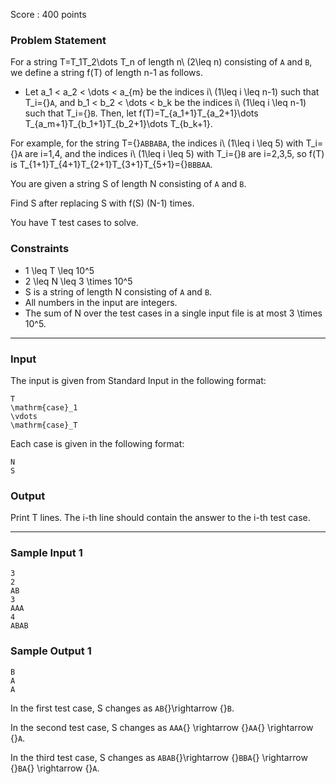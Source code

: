 Score : 400 points

### Problem Statement

For a string T=T\_1T\_2\dots T\_n of length n\ (2\leq n) consisting of `A` and `B`, we define a string f(T) of length n-1 as follows.

* Let a\_1 < a\_2 < \dots < a\_{m} be the indices i\ (1\leq i \leq n-1) such that T\_i={}`A`, and b\_1 < b\_2 < \dots < b\_k be the indices i\ (1\leq i \leq n-1) such that T\_i={}`B`. Then, let f(T)=T\_{a\_1+1}T\_{a\_2+1}\dots T\_{a\_m+1}T\_{b\_1+1}T\_{b\_2+1}\dots T\_{b\_k+1}.

For example, for the string T={}`ABBABA`, the indices i\ (1\leq i \leq 5) with T\_i={}`A` are i=1,4, and the indices i\ (1\leq i \leq 5) with T\_i={}`B` are i=2,3,5, so f(T) is T\_{1+1}T\_{4+1}T\_{2+1}T\_{3+1}T\_{5+1}={}`BBBAA`.

You are given a string S of length N consisting of `A` and `B`.

Find S after replacing S with f(S) (N-1) times.

You have T test cases to solve.

### Constraints

* 1 \leq T \leq 10^5
* 2 \leq N \leq 3 \times 10^5
* S is a string of length N consisting of `A` and `B`.
* All numbers in the input are integers.
* The sum of N over the test cases in a single input file is at most 3 \times 10^5.

---

### Input

The input is given from Standard Input in the following format:

```
T
\mathrm{case}_1
\vdots
\mathrm{case}_T
```

Each case is given in the following format:

```
N
S
```

### Output

Print T lines. The i-th line should contain the answer to the i-th test case.

---

### Sample Input 1

```
3
2
AB
3
AAA
4
ABAB
```

### Sample Output 1

```
B
A
A
```

In the first test case, S changes as `AB`{}\rightarrow {}`B`.

In the second test case, S changes as `AAA`{} \rightarrow {}`AA`{} \rightarrow {}`A`.

In the third test case, S changes as `ABAB`{}\rightarrow {}`BBA`{} \rightarrow {}`BA`{} \rightarrow {}`A`.